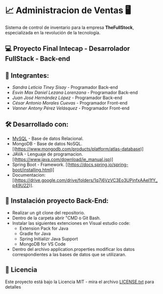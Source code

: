 # 📈 Administracion de Ventas 🖥️

Sistema de control de inventario para la empresa **TheFullStock**, especializada en la revolución de la tecnología.

## 💻 Proyecto Final Intecap - Desarrolador FullStack - Back-end

## 🙋 Integrantes:

- _Sandra Leticia Tiney Sisay_ - Programador Back-end
- _Esvin Max Daniel Lezana Lorenzana_ - Programador Back-end
- _Juan José Hernández López_ - Programador Back-end
- _César Antonio Morales Cuevas_ - Programador Front-end
- _Vanner Antony Pérez Velásquez_ - Programador Front-end

## 🛠️ Desarrollado con:

- [MySQL](https://www.mysql.com/products/workbench/) - Base de datos Relacional.
- MongoDB - Base de datos NoSQL. [(https://www.mongodb.com/products/platform/atlas-database)]
- JAVA - Lenguaje de programacion. [(https://www.java.com/download/ie_manual.jsp)]
- Spring Boot - Framework. [(https://docs.spring.io/spring-boot/installing.html)]
- Documentacion: [(https://drive.google.com/drive/folders/1q7j6VzVC3Eo3UPjnfxAAel1fY_p49U22)].

## 📄 Instalación proyecto Back-End:

- Realizar un git clone del repositorio.
- Dentro de la carpeta abrir "CMD o Git Bash.
- Instalar las siguientes extenciones en Visual estudio code:
  - Extension Pack for Java
  - Gradle for Java
  - Spring Initializr Java Support
  - MongoDB for VS Code
- Dentro del archivo application.properties modificar los datos correspondientes a las bases de datos que se utilizaran.

## 📄 Licencia

Este proyecto está bajo la Licencia MIT - mira el archivo [LICENSE.txt](LICENSE.txt) para detalles
